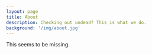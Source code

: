 ```yaml
---
layout: page
title: About
description: Checking out undead? This is what we do.
background: '/img/about.jpg'
---
```


This seems to be missing.
